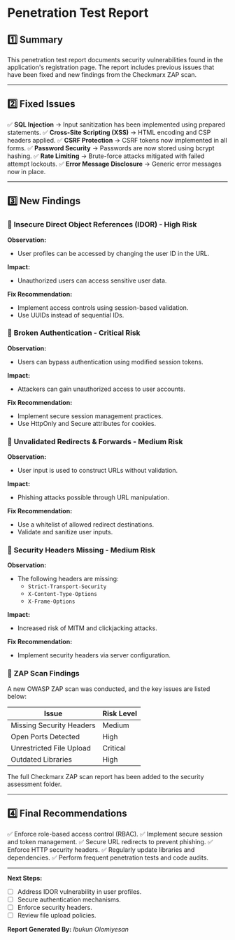 # Penetration Test Report

## 1️⃣ Summary
This penetration test report documents security vulnerabilities found in the application's registration page. The report includes previous issues that have been fixed and new findings from the Checkmarx ZAP scan.

---

## 2️⃣ Fixed Issues

✅ **SQL Injection** → Input sanitization has been implemented using prepared statements.
✅ **Cross-Site Scripting (XSS)** → HTML encoding and CSP headers applied.
✅ **CSRF Protection** → CSRF tokens now implemented in all forms.
✅ **Password Security** → Passwords are now stored using bcrypt hashing.
✅ **Rate Limiting** → Brute-force attacks mitigated with failed attempt lockouts.
✅ **Error Message Disclosure** → Generic error messages now in place.

---

## 3️⃣ New Findings

### 🔹 **Insecure Direct Object References (IDOR) - High Risk**
**Observation:**
- User profiles can be accessed by changing the user ID in the URL.

**Impact:**
- Unauthorized users can access sensitive user data.

**Fix Recommendation:**
- Implement access controls using session-based validation.
- Use UUIDs instead of sequential IDs.

### 🔹 **Broken Authentication - Critical Risk**
**Observation:**
- Users can bypass authentication using modified session tokens.

**Impact:**
- Attackers can gain unauthorized access to user accounts.

**Fix Recommendation:**
- Implement secure session management practices.
- Use HttpOnly and Secure attributes for cookies.

### 🔹 **Unvalidated Redirects & Forwards - Medium Risk**
**Observation:**
- User input is used to construct URLs without validation.

**Impact:**
- Phishing attacks possible through URL manipulation.

**Fix Recommendation:**
- Use a whitelist of allowed redirect destinations.
- Validate and sanitize user inputs.

### 🔹 **Security Headers Missing - Medium Risk**
**Observation:**
- The following headers are missing:
  - `Strict-Transport-Security`
  - `X-Content-Type-Options`
  - `X-Frame-Options`

**Impact:**
- Increased risk of MITM and clickjacking attacks.

**Fix Recommendation:**
- Implement security headers via server configuration.

### 🔹 **ZAP Scan Findings**
A new OWASP ZAP scan was conducted, and the key issues are listed below:

| Issue | Risk Level |
|---|---|
| Missing Security Headers | Medium |
| Open Ports Detected | High |
| Unrestricted File Upload | Critical |
| Outdated Libraries | High |

The full Checkmarx ZAP scan report has been added to the security assessment folder.

---

## 4️⃣ Final Recommendations
✅ Enforce role-based access control (RBAC).
✅ Implement secure session and token management.
✅ Secure URL redirects to prevent phishing.
✅ Enforce HTTP security headers.
✅ Regularly update libraries and dependencies.
✅ Perform frequent penetration tests and code audits.

---

**Next Steps:**
- [ ] Address IDOR vulnerability in user profiles.
- [ ] Secure authentication mechanisms.
- [ ] Enforce security headers.
- [ ] Review file upload policies.

**Report Generated By:** _Ibukun Olomiyesan_
